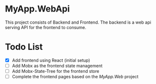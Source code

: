 # MyApp.WebApi
This project consists of Backend and Frontend. The backend is a web api serving API for the frontend to consume.

# Todo List
* [x] Add frontend using React (initial setup)
* [ ] Add Mobx as the frontend state management
* [ ] Add Mobx-State-Tree for the frontend store
* [ ] Complete the frontend pages based on the *MyApp.Web* project
